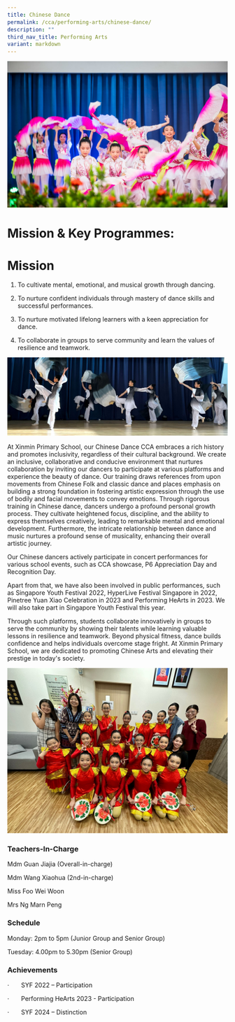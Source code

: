 ```yaml
---
title: Chinese Dance
permalink: /cca/performing-arts/chinese-dance/
description: ""
third_nav_title: Performing Arts
variant: markdown
---
```

![](/images/Xinmin_Recognition_Day_2023_248.jpg)

     

# **Mission & Key Programmes:**

# **Mission**

1) To cultivate mental, emotional, and musical growth through dancing.

2) To nurture confident individuals through mastery of dance skills and successful performances.

3) To nurture motivated lifelong learners with a keen appreciation for dance.

4) To collaborate in groups to serve community and learn the values of resilience and teamwork.

![](/images/HRVP1500.jpg)

At Xinmin Primary School, our Chinese Dance CCA embraces a rich history and promotes inclusivity, regardless of their cultural background. We create an inclusive, collaborative and conducive environment that nurtures collaboration by inviting our dancers to participate at various platforms and experience the beauty of dance. Our training draws references from upon movements from Chinese Folk and classic dance and places emphasis on building a strong foundation in fostering artistic expression through the use of bodily and facial movements to convey emotions. Through rigorous training in Chinese dance, dancers undergo a profound personal growth process. They cultivate heightened focus, discipline, and the ability to express themselves creatively, leading to remarkable mental and emotional development. Furthermore, the intricate relationship between dance and music nurtures a profound sense of musicality, enhancing their overall artistic journey.

Our Chinese dancers actively participate in concert performances for various school events, such as CCA showcase, P6 Appreciation Day and Recognition Day.

Apart from that, we have also been involved in public performances, such as Singapore Youth Festival 2022,  HyperLive Festival Singapore in 2022, Pinetree Yuan Xiao Celebration in 2023 and Performing HeArts in 2023. We will also take part in Singapore Youth Festival this year.

Through such platforms, students collaborate innovatively in groups to serve the community by showing their talents while learning valuable lessons in resilience and teamwork. Beyond physical fitness, dance builds confidence and helps individuals overcome stage fright. At Xinmin Primary School, we are dedicated to promoting Chinese Arts and elevating their prestige in today's society.

![](/images/Pinetree_Yuan_Xiao_Celebration_2023__Tai_Ping_Sheng_Sheng__with_SL.jpg)

### **Teachers-In-Charge**

Mdm Guan Jiajia (Overall-in-charge)

Mdm Wang Xiaohua (2nd-in-charge)

Miss Foo Wei Woon

Mrs Ng Marn Peng

### **Schedule**

Monday: 2pm to 5pm (Junior Group and Senior Group)

Tuesday: 4.00pm to 5.30pm (Senior Group)

### **Achievements**

·       SYF 2022 – Participation

·       Performing HeArts 2023 - Participation

·       SYF 2024 – Distinction